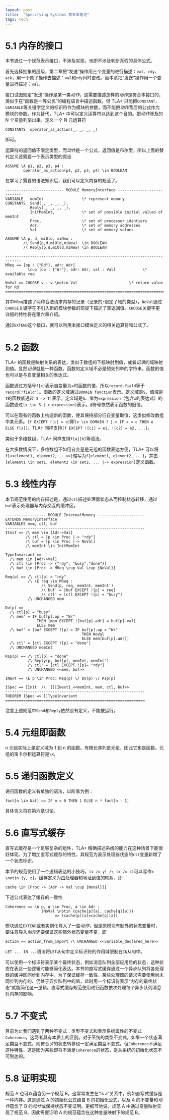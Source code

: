 ```yaml
---
layout: post
title:  "Specifying Systems 第五章笔记"
tags: tech
---
```


# 5.1 内存的接口

本节通过一个规范表示接口，不涉及实现，也即不涉及判断真假的具体公式。

首先选择抽象的层级，第二章把“发送”操作用三个变量的进行描述：`val`、`rdy`、`ack`，用一个原子操作去描述：`val`和`rdy`同时更改。而本章把“发送”操作用一个变量进行描述：`val`。

接口试图规定“发送”操作是某一类*动作*，这需要描述怎样的*动作*是符合本接口的，类似于在“函数是一等公民”的编程语言中描述函数。但 TLA+ 只能把`CONSTANT`、`VARIABLE`等关键字定义的标识符作为模块的参数，而不能把*动作*背后的公式作为模块的参数。作为替代，TLA+ 中可以定义运算符以达到这个目的。把*动作*涉及的 N 个变量列举出来，定义一个 N 元运算符
```
CONSTANTS  operator_as_action(_, _, _, _)
```
即可。

运算符的返回值不限定类型，而*动作*是一个公式，返回值是布尔型，所以上面的替代定义还需要一个表示类型的假设
```
ASSUME \A p1, p2, p3, p4 : 
        operator_as_action(p1, p2, p3, p4) \in BOOLEAN
```

在学习了需要的语法知识后，我们可以定义内存的规范了。
```
-------------------------- MODULE MemoryInterface ---------------------------
VARIABLE   memInt                 \* represent memory
CONSTANTS  Send(_, _, _, _),
           Reply(_, _, _, _),
           InitMemInt,            \* set of possible initial values of memInt
           Proc,                  \* set of processor identiers
           Adr,                   \* set of memory addresses
           Val                    \* set of memory values

ASSUME \A p, d, miOld, miNew : 
        /\ Send(p,d,miOld,miNew)  \in BOOLEAN
        /\ Reply(p,d,miOld,miNew) \in BOOLEAN  

-----------------------------------------------------------------------------
MReq == [op : {"Rd"}, adr: Adr] 
          \cup [op : {"Wr"}, adr: Adr, val : Val]            \* available req

NoVal == CHOOSE v : v \notin Val                       \* return value for Rd
=============================================================================
```
其中`MReq`描述了两种合法请求内存的记录（记录的`:`限定了域的类型），`NoVal`通过`CHOOSE`关键字在不引入新的模块参数的前提下描述了空返回值。`CHOOSE`关键字更详细的特性将在第六章介绍。

通过`EXTEND`这个接口，就可以利用本接口模块定义的相关运算符和公式了。

# 5.2 函数

TLA+ 的函数是映射关系的表达，类似于数组的下标映射到值，或者*记录*的域映射到值。显然*记录*就是一种函数。函数的定义域不必是预先列举的字符串，函数的值也可以是与自变量相关的表达式。

函数通过方括号`f[x]`表示自变量为`x`时函数的值，所以`record.field`等于`record["field"]`。函数的定义域通过`DOMAIN function`表示。定义域是`S`、值域是`T`的函数族通过`[S -> T]`表示。定义域是`S`、值为`expression`（包含`x`的表达式）的函数通过`[x \in S |-> expression]`表示。`@`符号依然表示函数的旧值。

可以在现有的函数上构造新的函数，使其保持部分旧自变量取值，这类似修改数组中某元素。`[f EXCEPT ![c] = e]`即`[x \in DOMAIN f |-> IF x = c THEN e ELSE f[x]]`。TLA+ 同样支持`[f EXCEPT ![c1] = e1, ![c2] = e2, ...]`。

类似于多维数组，TLA+ 同样支持`f[a][b]`等语法。

在大多数情况下，多维数组不如用自变量是元组的函数表达方便，TLA+ 可以将`f[<<element1, element2, ...>>]`缩写为`f[element1, element2, ...]`，并由`[element1 \in set1, element2 \in set2, ... |-> expression]`定义函数。

# 5.3 线性内存

本节规范使用的内存描述是，通过`ctl`描述处理器状态从而控制状态转移，通过`buf`表示处理器与内存交互的缓冲区。 

```
------------------ MODULE InternalMemory ---------------------
EXTENDS MemoryInterface
VARIABLES mem, ctl, buf
--------------------------------------------------------------
IInit == /\ mem \in [Adr->Val]
         /\ ctl = [p \in Proc |-> "rdy"] 
         /\ buf = [p \in Proc |-> NoVal] 
         /\ memInt \in InitMemInt

TypeInvariant == 
  /\ mem \in [Adr->Val]
  /\ ctl \in [Proc -> {"rdy", "busy","done"}] 
  /\ buf \in [Proc -> MReq \cup Val \cup {NoVal}]

Req(p) == /\ ctl[p] = "rdy" 
          /\ \E req \in MReq :
                /\ Send(p, req, memInt, memInt') 
                /\ buf' = [buf EXCEPT ![p] = req]
                /\ ctl' = [ctl EXCEPT ![p] = "busy"]
          /\ UNCHANGED mem 

Do(p) == 
  /\ ctl[p] = "busy" 
  /\ mem' = IF buf[p].op = "Wr"
              THEN [mem EXCEPT ![buf[p].adr] = buf[p].val] 
              ELSE mem 
  /\ buf' = [buf EXCEPT ![p] = IF buf[p].op = "Wr"
                                  THEN NoVal
                                  ELSE mem[buf[p].adr]]
  /\ ctl' = [ctl EXCEPT ![p] = "done"] 
  /\ UNCHANGED memInt 

Rsp(p) == /\ ctl[p] = "done"
          /\ Reply(p, buf[p], memInt, memInt')
          /\ ctl' = [ctl EXCEPT ![p]= "rdy"]
          /\ UNCHANGED <<mem, buf>> 

INext == \E p \in Proc: Req(p) \/ Do(p) \/ Rsp(p) 

ISpec == IInit  /\  [][INext]_<<memInt, mem, ctl, buf>>
--------------------------------------------------------------
THEOREM ISpec => []TypeInvariant
==============================================================
```
注意上述规范中`Send`和`Reply`依然没有定义，不能被运行。

# 5.4 元组即函数

n 元组实际上是定义域为 1 到 n 的函数。有限长序列是元组，因此它也是函数。元组的笛卡尔积运算符是`\X`。

# 5.5 递归函数定义

递归函数的定义有单独的语法，以阶乘为例：
```
fact[n \in Nat] == IF n = 0 THEN 1 ELSE n * fact[n - 1]
```
具体含义将在第六章讨论。

# 5.6 直写式缓存

直写式缓存是一个足够复杂的组件，TLA+ 精确描述系统的能力在这种场景下能很好体现。为了增加直写式缓存的特性，其规范为表示处理器状态的`ctl`变量新增了一个状态标识。

本节的规范使用了一个逻辑表达的小技巧，`(x /= y) /\ (x /= z)`可以写作`x \notin {y, z}`。缓存定义为由处理器和地址到值的映射，即
```
cache \in [Proc -> [Adr -> Val \cup {NoVal}]]
```
下述公式表达了缓存的一致性
```
Coherence == \A p, q \in Proc, a \in Adr : 
                (NoVal \notin {cache[p][a], cache[q][a]})
                      => (cache[p][a]=cache[q][a])
```
模块通过`EXTEND`或者实例化导入了一些*动作*，但是原模块有额外的状态变量时，要注意导入*动作*还要保证这些额外状态变量不变，即
```
action == action_from_import /\ UNCHANGED <<variable_declared_here>>
```

`LET ... IN ...`语法将`LET`从句中定义标识符的作用域限制在`IN`从句中。

可以使用一个标识符表示某个最终状态，例如消息队列全部应用后的状态，这种状态在表达一些逻辑时能够简化表达。本节的直写式缓存通过一个异步队列将各处理器的缓冲区同步到内存中，为了保证缓存一致性，某些处理器的请求需要使用尚未同步到内存的、仍处于异步队列中的值，此时用一个标识符表示“内存的最终状态”就能简化这一逻辑。直写式缓存规范使用递归函数依次处理每个异步队列消息对内存的影响。

# 5.7 不变式

目前为止我们遇到了两种不变式：类型不变式和表示系统属性的不变式`Coherence`，这两者具有本质上的区别。对于系统的类型不变式，如果一个状态满足类型不变式，则符合*步*的状态转移也一定满足类型不变式。但`Coherence`不满足这种特性，这是因为某些即将不满足`Coherence`的状态，是从系统的初始化状态不可到达的。

# 5.8 证明实现

规范 A 也可以蕴含另一个规范 B，这常常发生在“is a”关系中，例如直写式缓存是一种内存。这是通过 A 的初始化公式蕴含 B 的初始化公式，以及 A 的不变量和*动作*蕴含了 B 的*动作*或保持状态不变证明。更细节地说，规范 A 中通过变量映射实现了规范 B，因此需要证明 A 的规范蕴含在这种变量映射下的规范 B。